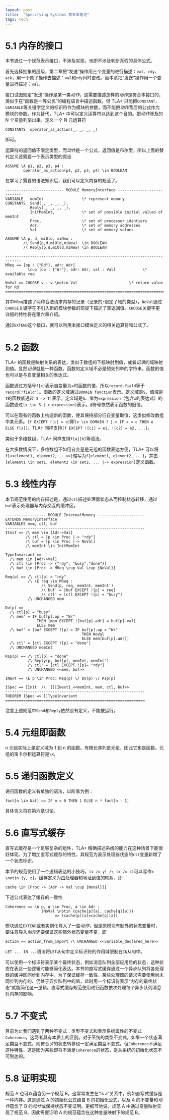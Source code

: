 ```yaml
---
layout: post
title:  "Specifying Systems 第五章笔记"
tags: tech
---
```


# 5.1 内存的接口

本节通过一个规范表示接口，不涉及实现，也即不涉及判断真假的具体公式。

首先选择抽象的层级，第二章把“发送”操作用三个变量的进行描述：`val`、`rdy`、`ack`，用一个原子操作去描述：`val`和`rdy`同时更改。而本章把“发送”操作用一个变量进行描述：`val`。

接口试图规定“发送”操作是某一类*动作*，这需要描述怎样的*动作*是符合本接口的，类似于在“函数是一等公民”的编程语言中描述函数。但 TLA+ 只能把`CONSTANT`、`VARIABLE`等关键字定义的标识符作为模块的参数，而不能把*动作*背后的公式作为模块的参数。作为替代，TLA+ 中可以定义运算符以达到这个目的。把*动作*涉及的 N 个变量列举出来，定义一个 N 元运算符
```
CONSTANTS  operator_as_action(_, _, _, _)
```
即可。

运算符的返回值不限定类型，而*动作*是一个公式，返回值是布尔型，所以上面的替代定义还需要一个表示类型的假设
```
ASSUME \A p1, p2, p3, p4 : 
        operator_as_action(p1, p2, p3, p4) \in BOOLEAN
```

在学习了需要的语法知识后，我们可以定义内存的规范了。
```
-------------------------- MODULE MemoryInterface ---------------------------
VARIABLE   memInt                 \* represent memory
CONSTANTS  Send(_, _, _, _),
           Reply(_, _, _, _),
           InitMemInt,            \* set of possible initial values of memInt
           Proc,                  \* set of processor identiers
           Adr,                   \* set of memory addresses
           Val                    \* set of memory values

ASSUME \A p, d, miOld, miNew : 
        /\ Send(p,d,miOld,miNew)  \in BOOLEAN
        /\ Reply(p,d,miOld,miNew) \in BOOLEAN  

-----------------------------------------------------------------------------
MReq == [op : {"Rd"}, adr: Adr] 
          \cup [op : {"Wr"}, adr: Adr, val : Val]            \* available req

NoVal == CHOOSE v : v \notin Val                       \* return value for Rd
=============================================================================
```
其中`MReq`描述了两种合法请求内存的记录（记录的`:`限定了域的类型），`NoVal`通过`CHOOSE`关键字在不引入新的模块参数的前提下描述了空返回值。`CHOOSE`关键字更详细的特性将在第六章介绍。

通过`EXTEND`这个接口，就可以利用本接口模块定义的相关运算符和公式了。

# 5.2 函数

TLA+ 的函数是映射关系的表达，类似于数组的下标映射到值，或者*记录*的域映射到值。显然*记录*就是一种函数。函数的定义域不必是预先列举的字符串，函数的值也可以是与自变量相关的表达式。

函数通过方括号`f[x]`表示自变量为`x`时函数的值，所以`record.field`等于`record["field"]`。函数的定义域通过`DOMAIN function`表示。定义域是`S`、值域是`T`的函数族通过`[S -> T]`表示。定义域是`S`、值为`expression`（包含`x`的表达式）的函数通过`[x \in S |-> expression]`表示。`@`符号依然表示函数的旧值。

可以在现有的函数上构造新的函数，使其保持部分旧自变量取值，这类似修改数组中某元素。`[f EXCEPT ![c] = e]`即`[x \in DOMAIN f |-> IF x = c THEN e ELSE f[x]]`。TLA+ 同样支持`[f EXCEPT ![c1] = e1, ![c2] = e2, ...]`。

类似于多维数组，TLA+ 同样支持`f[a][b]`等语法。

在大多数情况下，多维数组不如用自变量是元组的函数表达方便，TLA+ 可以将`f[<<element1, element2, ...>>]`缩写为`f[element1, element2, ...]`，并由`[element1 \in set1, element2 \in set2, ... |-> expression]`定义函数。

# 5.3 线性内存

本节规范使用的内存描述是，通过`ctl`描述处理器状态从而控制状态转移，通过`buf`表示处理器与内存交互的缓冲区。 

```
------------------ MODULE InternalMemory ---------------------
EXTENDS MemoryInterface
VARIABLES mem, ctl, buf
--------------------------------------------------------------
IInit == /\ mem \in [Adr->Val]
         /\ ctl = [p \in Proc |-> "rdy"] 
         /\ buf = [p \in Proc |-> NoVal] 
         /\ memInt \in InitMemInt

TypeInvariant == 
  /\ mem \in [Adr->Val]
  /\ ctl \in [Proc -> {"rdy", "busy","done"}] 
  /\ buf \in [Proc -> MReq \cup Val \cup {NoVal}]

Req(p) == /\ ctl[p] = "rdy" 
          /\ \E req \in MReq :
                /\ Send(p, req, memInt, memInt') 
                /\ buf' = [buf EXCEPT ![p] = req]
                /\ ctl' = [ctl EXCEPT ![p] = "busy"]
          /\ UNCHANGED mem 

Do(p) == 
  /\ ctl[p] = "busy" 
  /\ mem' = IF buf[p].op = "Wr"
              THEN [mem EXCEPT ![buf[p].adr] = buf[p].val] 
              ELSE mem 
  /\ buf' = [buf EXCEPT ![p] = IF buf[p].op = "Wr"
                                  THEN NoVal
                                  ELSE mem[buf[p].adr]]
  /\ ctl' = [ctl EXCEPT ![p] = "done"] 
  /\ UNCHANGED memInt 

Rsp(p) == /\ ctl[p] = "done"
          /\ Reply(p, buf[p], memInt, memInt')
          /\ ctl' = [ctl EXCEPT ![p]= "rdy"]
          /\ UNCHANGED <<mem, buf>> 

INext == \E p \in Proc: Req(p) \/ Do(p) \/ Rsp(p) 

ISpec == IInit  /\  [][INext]_<<memInt, mem, ctl, buf>>
--------------------------------------------------------------
THEOREM ISpec => []TypeInvariant
==============================================================
```
注意上述规范中`Send`和`Reply`依然没有定义，不能被运行。

# 5.4 元组即函数

n 元组实际上是定义域为 1 到 n 的函数。有限长序列是元组，因此它也是函数。元组的笛卡尔积运算符是`\X`。

# 5.5 递归函数定义

递归函数的定义有单独的语法，以阶乘为例：
```
fact[n \in Nat] == IF n = 0 THEN 1 ELSE n * fact[n - 1]
```
具体含义将在第六章讨论。

# 5.6 直写式缓存

直写式缓存是一个足够复杂的组件，TLA+ 精确描述系统的能力在这种场景下能很好体现。为了增加直写式缓存的特性，其规范为表示处理器状态的`ctl`变量新增了一个状态标识。

本节的规范使用了一个逻辑表达的小技巧，`(x /= y) /\ (x /= z)`可以写作`x \notin {y, z}`。缓存定义为由处理器和地址到值的映射，即
```
cache \in [Proc -> [Adr -> Val \cup {NoVal}]]
```
下述公式表达了缓存的一致性
```
Coherence == \A p, q \in Proc, a \in Adr : 
                (NoVal \notin {cache[p][a], cache[q][a]})
                      => (cache[p][a]=cache[q][a])
```
模块通过`EXTEND`或者实例化导入了一些*动作*，但是原模块有额外的状态变量时，要注意导入*动作*还要保证这些额外状态变量不变，即
```
action == action_from_import /\ UNCHANGED <<variable_declared_here>>
```

`LET ... IN ...`语法将`LET`从句中定义标识符的作用域限制在`IN`从句中。

可以使用一个标识符表示某个最终状态，例如消息队列全部应用后的状态，这种状态在表达一些逻辑时能够简化表达。本节的直写式缓存通过一个异步队列将各处理器的缓冲区同步到内存中，为了保证缓存一致性，某些处理器的请求需要使用尚未同步到内存的、仍处于异步队列中的值，此时用一个标识符表示“内存的最终状态”就能简化这一逻辑。直写式缓存规范使用递归函数依次处理每个异步队列消息对内存的影响。

# 5.7 不变式

目前为止我们遇到了两种不变式：类型不变式和表示系统属性的不变式`Coherence`，这两者具有本质上的区别。对于系统的类型不变式，如果一个状态满足类型不变式，则符合*步*的状态转移也一定满足类型不变式。但`Coherence`不满足这种特性，这是因为某些即将不满足`Coherence`的状态，是从系统的初始化状态不可到达的。

# 5.8 证明实现

规范 A 也可以蕴含另一个规范 B，这常常发生在“is a”关系中，例如直写式缓存是一种内存。这是通过 A 的初始化公式蕴含 B 的初始化公式，以及 A 的不变量和*动作*蕴含了 B 的*动作*或保持状态不变证明。更细节地说，规范 A 中通过变量映射实现了规范 B，因此需要证明 A 的规范蕴含在这种变量映射下的规范 B。